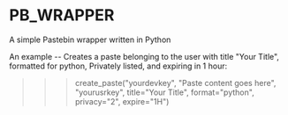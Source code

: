 # PB_WRAPPER

A simple Pastebin wrapper written in Python

An example -- Creates a paste belonging to the user with title "Your Title", formatted for python, Privately listed, and expiring in 1 hour:
>>>create_paste("yourdevkey", "Paste content goes here", "yourusrkey", title="Your Title", format="python", privacy="2", expire="1H")
